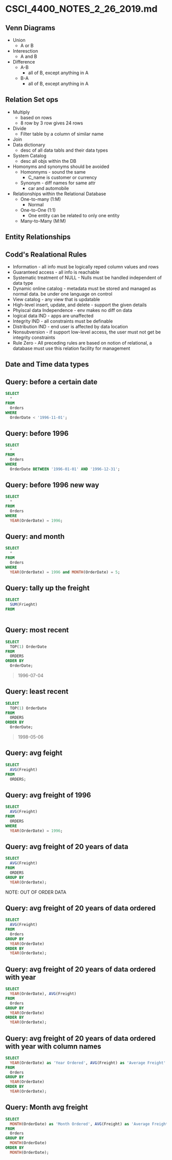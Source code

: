 # CSCI_4400_NOTES_2_26_2019.md

## Venn Diagrams

* Union
  * A or B
* Interesction
  * A and B
* Difference
  * A-B
    * all of B, except anything in A
  * B-A
    * all of B, except anything in A

## Relation Set ops

* Multiply
  * based on rows
  * 8 row by 3 row gives 24 rows
* Divide
  * Filter table by a column of similar name
* Join
* Data dictionary
  * desc of all data tabls and their data types
* System Catalog
  * desc all objs within the DB
* Homonyms and synonyms should be avoided
  * Homonnyms - sound the same
    * C_name is customer or currency
  * Synonym - diff names for same attr
    * car and automobile
* Relationships within the Relational Database
  * One-to-many (1:M)
    * Normal
  * One-to-One (1:1)
    * One entity can be related to only one entity
  * Many-to-Many (M:M)

## Entity Relationships

## Codd's Realational Rules

* Information - all info must be logically reped column values and rows
* Guaranteed access - all info is reachable
* Systematic treatment of NULL - Nulls must be handled independent of data type
* Dynamic online catalog - metadata must be stored and managed as normal data. be under one language on control
* View catalog - any view that is updatable
* High-level insert, update, and delete - support the given details
* Phyiscal data Independence - env makes no diff on data
* logical data IND - apps are unaffected
* Integrity IND - all constraints must be definable
* Distribution IND - end user is affected by data location
* Nonsubversion - if support low-level access, the user must not get be integrity constraints
* Rule Zero - All preceding rules are based on notion of relational, a database must use this relation facility for management

## Date and Time data types

## Query: before a certain date

```sql
SELECT
  *
FROM
  Orders
WHERE
  OrderDate < '1996-11-01';
```

## Query: before 1996

```sql
SELECT
  *
FROM
  Orders
WHERE
  OrderDate BETWEEN '1996-01-01' AND '1996-12-31';
```

## Query: before 1996 new way

```sql
SELECT
  *
FROM
  Orders
WHERE
  YEAR(OrderDate) = 1996;
```

## Query: and month

```sql
SELECT
  *
FROM
  Orders
WHERE
  YEAR(OrderDate) = 1996 and MONTH(OrderDate) = 5;
```

## Query: tally up the freight

```sql
SELECT
  SUM(Frieght)
FROM
  
```

## Query: most recent

```sql
SELECT
  TOP(1) OrderDate
FROM
  ORDERS
ORDER BY
  OrderDate;
```

> 1996-07-04

## Query: least recent

```sql
SELECT
  TOP(1) OrderDate
FROM
  ORDERS
ORDER BY
  OrderDate;
```

> 1998-05-06

## Query: avg feight

```sql
SELECT
  AVG(Freight)
FROM
  ORDERS;
```

## Query: avg freight of 1996

```sql
SELECT
  AVG(Freight)
FROM
  ORDERS
WHERE
  YEAR(OrderDate) = 1996;
```

## Query: avg freight of 20 years of data

```sql
SELECT
  AVG(Freight)
FROM
  ORDERS
GROUP BY
  YEAR(OrderDate);
```

NOTE: OUT OF ORDER DATA

## Query: avg freight of 20 years of data ordered

```sql
SELECT
  AVG(Freight)
FROM
  Orders
GROUP BY
  YEAR(OrderDate)
ORDER BY
  YEAR(OrderDate);
```

## Query: avg freight of 20 years of data ordered with year

```sql
SELECT
  YEAR(OrderDate), AVG(Freight)
FROM
  Orders
GROUP BY
  YEAR(OrderDate)
ORDER BY
  YEAR(OrderDate);
```

## Query: avg freight of 20 years of data ordered with year with column names

```sql
SELECT
  YEAR(OrderDate) as 'Year Ordered', AVG(Freight) as 'Average Freight'
FROM
  Orders
GROUP BY
  YEAR(OrderDate)
ORDER BY
  YEAR(OrderDate);
```

## Query: Month avg freight

```sql
SELECT
  MONTH(OrderDate) as 'Month Ordered', AVG(Freight) as 'Average Freight'
FROM
  Orders
GROUP BY
  MONTH(OrderDate)
ORDER BY
  MONTH(OrderDate);
```